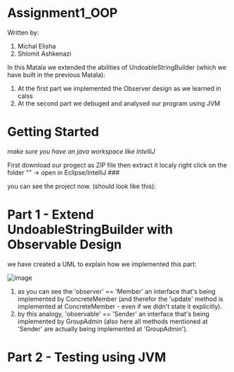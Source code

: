 # Assignment1_OOP
Written by:
1. Michal Elisha
2. Shlomit Ashkenazi

In this Matala we extended the abilities of UndoableStringBuilder (which we have built in the previous Matala):
  1. At the first part we implemented the Observer design as we learned in calss
  2. At the second part we debuged and analysed our program using JVM

# Getting Started
*make sure you have an java workspace like IntelliJ*

First download our progect as ZIP file
then extract it localy
right click on the folder "" -> open in Eclipse/IntelliJ ###

you can see the project now. (should look like this):

# Part 1 - Extend UndoableStringBuilder with Observable Design
we have created a UML to explain how we implemented this part:

![image](https://user-images.githubusercontent.com/42152443/210070552-c0ca8429-d950-4b72-ac26-9b3ea0d4c20e.png)

1. as you can see the 'observer' == 'Member' an interface that's being implemented by ConcreteMember (and therefor the 'update' method is implemented at ConcreteMember - even if we didn't state it explicitly).
2. by this analogy, 'observable' == 'Sender' an interface that's being  implemented by GroupAdmin (also here all methods mentioned at 'Sender' are actually being implemented at 'GroupAdmin').

# Part 2 - Testing using JVM
